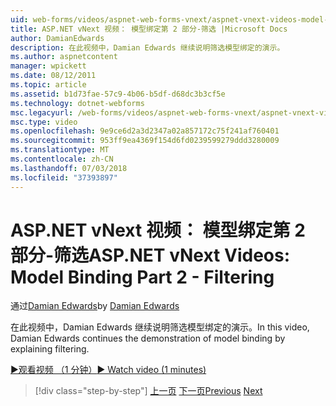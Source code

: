 ```yaml
---
uid: web-forms/videos/aspnet-web-forms-vnext/aspnet-vnext-videos-model-binding-part-2-filtering
title: ASP.NET vNext 视频： 模型绑定第 2 部分-筛选 |Microsoft Docs
author: DamianEdwards
description: 在此视频中，Damian Edwards 继续说明筛选模型绑定的演示。
ms.author: aspnetcontent
manager: wpickett
ms.date: 08/12/2011
ms.topic: article
ms.assetid: b1d73fae-57c9-4b06-b5df-d68dc3b3cf5e
ms.technology: dotnet-webforms
msc.legacyurl: /web-forms/videos/aspnet-web-forms-vnext/aspnet-vnext-videos-model-binding-part-2-filtering
msc.type: video
ms.openlocfilehash: 9e9ce6d2a3d2347a02a857172c75f241af760401
ms.sourcegitcommit: 953ff9ea4369f154d6fd0239599279ddd3280009
ms.translationtype: MT
ms.contentlocale: zh-CN
ms.lasthandoff: 07/03/2018
ms.locfileid: "37393897"
---
```

<a name="aspnet-vnext-videos-model-binding-part-2---filtering"></a><span data-ttu-id="ebcfa-103">ASP.NET vNext 视频： 模型绑定第 2 部分-筛选</span><span class="sxs-lookup"><span data-stu-id="ebcfa-103">ASP.NET vNext Videos: Model Binding Part 2 - Filtering</span></span>
====================
<span data-ttu-id="ebcfa-104">通过[Damian Edwards](https://github.com/DamianEdwards)</span><span class="sxs-lookup"><span data-stu-id="ebcfa-104">by [Damian Edwards](https://github.com/DamianEdwards)</span></span>

<span data-ttu-id="ebcfa-105">在此视频中，Damian Edwards 继续说明筛选模型绑定的演示。</span><span class="sxs-lookup"><span data-stu-id="ebcfa-105">In this video, Damian Edwards continues the demonstration of model binding by explaining filtering.</span></span>

[<span data-ttu-id="ebcfa-106">&#9654;观看视频 （1 分钟）</span><span class="sxs-lookup"><span data-stu-id="ebcfa-106">&#9654; Watch video (1 minutes)</span></span>](https://channel9.msdn.com/Blogs/ASP-NET-Site-Videos/aspnet-vnext-videos-model-binding-part-2-filtering)

> [!div class="step-by-step"]
> <span data-ttu-id="ebcfa-107">[上一页](aspnet-vnext-videos-model-binding-part-1-selecting-data.md)
> [下一页](aspnet-vnext-videos-model-binding-part-3-updating.md)</span><span class="sxs-lookup"><span data-stu-id="ebcfa-107">[Previous](aspnet-vnext-videos-model-binding-part-1-selecting-data.md)
[Next](aspnet-vnext-videos-model-binding-part-3-updating.md)</span></span>
